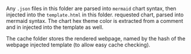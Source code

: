 Any `.json` files in this folder are parsed into `mermaid` chart syntax, then injected into the `template.html` in this folder. requested chart, parsed into mermaid syntax. The chart hex theme color is extracted from a comment and in injected into the template as well.

The cache folder stores the rendered webpage, named by the hash of the webpage injected template (to allow easy cache checking).